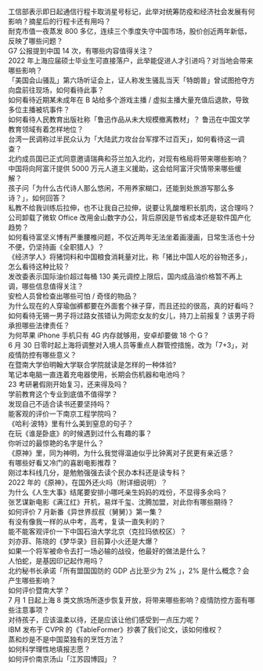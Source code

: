 工信部表示即日起通信行程卡取消星号标记，此举对统筹防疫和经济社会发展有何影响？摘星后的行程卡还有用吗？  
耐克市值一夜蒸发 800 多亿，连续三个季度失守中国市场，股价创近两年新低，反映了哪些问题？  
G7 公报提到中国 14 次，有哪些内容值得关注？  
2022 年上海应届硕士毕业生可直接落户，此举能促进人才引进吗？对当地会带来哪些影响？  
「美国会山骚乱」第六场听证会上，证人称发生骚乱当天「特朗普」曾试图抢夺方向盘前往现场，如何看待此事？  
如何看待近期某未成年在 B 站给多个游戏主播 / 虚拟主播大量充值后退款，导致多位主播被坑事件？  
如何看待人民教育出版社称「鲁迅作品从未大规模撤离教材」？ 鲁迅在中国文学教育领域有着怎样地位？  
台湾一民调称过半民众认为「大陆武力攻台台军撑不过百天」，如何看待这一调查？  
北约成员国已正式同意邀请瑞典和芬兰加入北约，对现有格局将带来哪些影响？  
中国将向阿富汗提供 5000 万元人道主义援助，这会给阿富汗灾情带来哪些缓解？  
孩子问「为什么古代诗人那么悠闲，不用养家糊口，还能到处旅游写那么多诗？」，如何回答？  
私教不给我训练后拉伸，也不让我自己拉伸，说要让乳酸堆积长肌肉，这合理吗？  
公司卸载了微软 Office 改用金山数字办公，背后原因是节省成本还是软件国产化趋势？  
如何看待富坚义博有严重腰椎问题，不仅近两年无法坐着画漫画，日常生活也十分不便，仍坚持画《全职猎人》？  
《经济学人》将猪饲料和中国粮食消耗量对比，称「猪比中国人吃的谷物还多」，怎么看待这种比较？  
发改委表示国际油价超过每桶 130 美元调控上限后，国内成品油价格暂不再上调，哪些信息值得关注？  
安检人员曾检查出哪些可怕 / 奇怪的物品？  
为什么现在的人穿瑜伽裤都要在外面套个袜子穿，而且还拉的很高，真的好看吗？  
如何看待无锡一男子将过路女孩错认为网恋女友的女儿，持刀上前报复？该男子将承担哪些法律责任？  
为何苹果  iPhone 手机只有 4G 内存就够用，安卓却要做 18 个 G？  
6 月 30 日零时起上海将调整对入境人员等重点人群管控措施，改为「7+3」，对疫情防控有哪些意义？  
在暨南大学伯明翰大学联合学院就读是怎样的一种体验?  
笔记本电脑一直连着充电器使用，长期会伤机器和电池吗？  
23 考研暑假刚开始复习，还来得及吗？  
学前教育这个专业到底值不值得学？  
发现自己不适合读书还要坚持吗？  
能客观的评价一下南京工程学院吗？  
《哈利·波特》里有什么美到窒息的句子？  
在玩《谁是卧底》的时候遇到过什么有趣的事？  
你听过的最惊艳的名字是什么？  
《原神》里，同为神明，为什么我觉得温迪似乎比钟离对子民更有亲近感？  
有哪些好看又冷门的喜剧电影推荐？  
刚过本科线几分，是勉勉强强去读个民办本科还是读专科？  
2022 年的《原神》，在国外还火吗（附详细说明）？  
为什么《人生大事》结尾要安排小哪吒亲生妈妈的戏份，不显得多余吗？  
张艺谋新电影《满江红》开机，易烊千玺、沈腾加盟，对此你有哪些期待？  
如何评价 7 月新番《异世界叔叔（舅舅）》第一集？  
有没有像我一样的从中考，高考，复读一直失利的？  
能不能客观评价一下中国石油大学北京（克拉玛依校区）？  
刘亦菲、陈晓的《梦华录》目前算小火还是大爆？  
如果一个将军被命令去打一场必输的战役，他最好的做法是什么？  
人怕蛇，是基因印记起作用吗？  
北约秘书长承诺「所有盟国国防的 GDP 占比至少为 2% 」，2% 是什么概念？会产生哪些影响？  
如何评价暨南大学？  
7 月 1 日起上海 8 类文旅场所逐步恢复开放，将带来哪些影响？疫情防控方面有哪些注意事项？  
对待孩子，应该温柔以待，还是应该让他们感受到一点压力呢？  
IBM 发布于 CVPR 的《TableFormer》抄袭了我们论文，该如何维权？  
蒸和炒是不是中国菜独有的烹饪方法？  
如何科学理性地填报志愿？  
如何评价南京汤山「江苏园博园」？  
